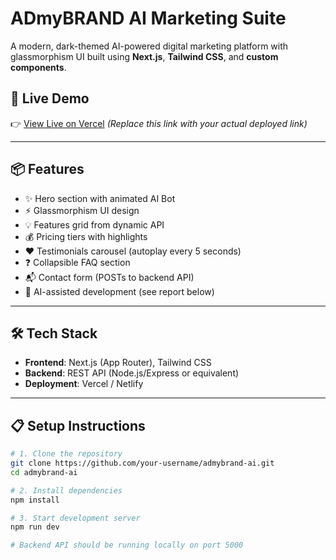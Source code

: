 # ADmyBRAND AI Marketing Suite

A modern, dark-themed AI-powered digital marketing platform with glassmorphism UI built using **Next.js**, **Tailwind CSS**, and **custom components**.

## 🚀 Live Demo

👉 [View Live on Vercel](https://your-vercel-url.vercel.app) *(Replace this link with your actual deployed link)*

---

## 📦 Features

- ✨ Hero section with animated AI Bot
- ⚡ Glassmorphism UI design
- 💡 Features grid from dynamic API
- 💰 Pricing tiers with highlights
- ❤️ Testimonials carousel (autoplay every 5 seconds)
- ❓ Collapsible FAQ section
- 📬 Contact form (POSTs to backend API)
- 🧠 AI-assisted development (see report below)

---

## 🛠️ Tech Stack

- **Frontend**: Next.js (App Router), Tailwind CSS
- **Backend**: REST API (Node.js/Express or equivalent)
- **Deployment**: Vercel / Netlify

---

## 📋 Setup Instructions

```bash
# 1. Clone the repository
git clone https://github.com/your-username/admybrand-ai.git
cd admybrand-ai

# 2. Install dependencies
npm install

# 3. Start development server
npm run dev

# Backend API should be running locally on port 5000
